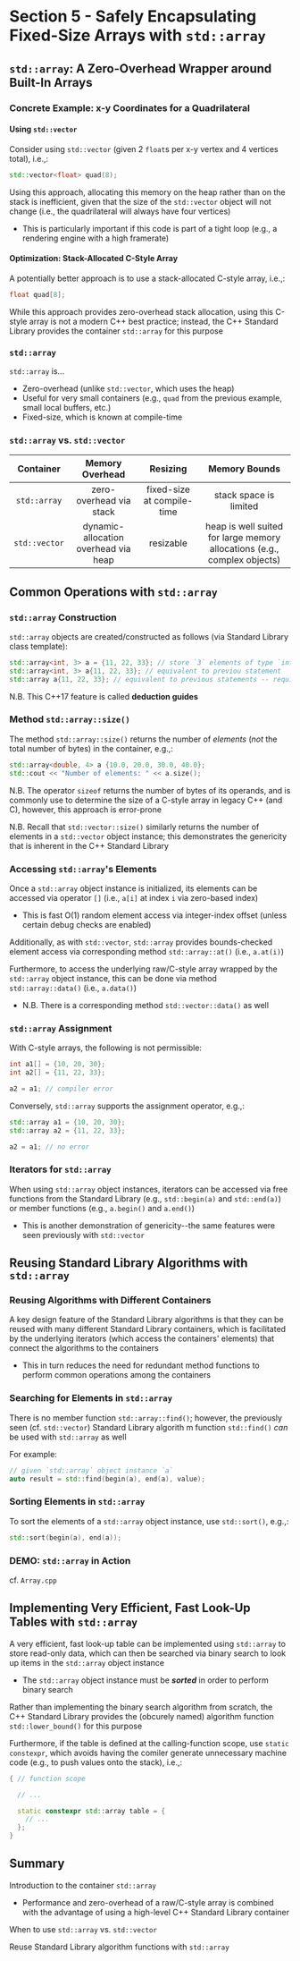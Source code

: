 # Section 5 - Safely Encapsulating Fixed-Size Arrays with `std::array`

## `std::array`: A Zero-Overhead Wrapper around Built-In Arrays

### Concrete Example: x-y Coordinates for a Quadrilateral

#### Using `std::vector`

Consider using `std::vector` (given 2 `float`s per x-y vertex and 4 vertices total), i.e.,:
```cpp
std::vector<float> quad(8);
```

Using this approach, allocating this memory on the heap rather than on the stack is inefficient, given that the size of the `std::vector` object will not change (i.e., the quadrilateral will always have four vertices)
  * This is particularly important if this code is part of a tight loop (e.g., a rendering engine with a high framerate)

#### Optimization: Stack-Allocated C-Style Array

A potentially better approach is to use a stack-allocated C-style array, i.e.,:
```cpp
float quad[8];
```

While this approach provides zero-overhead stack allocation, using this C-style array is not a modern C++ best practice; instead, the C++ Standard Library provides the container `std::array` for this purpose

### `std::array`

`std::array` is...
  * Zero-overhead (unlike `std::vector`, which uses the heap)
  * Useful for very small containers (e.g., `quad` from the previous example, small local buffers, etc.)
  * Fixed-size, which is known at compile-time

### `std::array` vs. `std::vector`

| Container | Memory Overhead | Resizing | Memory Bounds |
| :---: | :---: | :---: | :---: |
| `std::array` | zero-overhead via stack | fixed-size at compile-time | stack space is limited |
| `std::vector` | dynamic-allocation overhead via heap | resizable | heap is well suited for large memory allocations (e.g., complex objects) |

## Common Operations with `std::array`

### `std::array` Construction

`std::array` objects are created/constructed as follows (via Standard Library class template):
```cpp
std::array<int, 3> a = {11, 22, 33}; // store `3` elements of type `int`
std::array<int, 3> a{11, 22, 33}; // equivalent to previou statement
std::array a{11, 22, 33}; // equivalent to previous statements -- requires C++17 (deduces type and count automatically)
```

N.B. This C++17 feature is called **deduction guides**

### Method `std::array::size()`

The method `std::array::size()` returns the number of *elements* (*not* the total number of bytes) in the container, e.g.,:
```cpp
std::array<double, 4> a {10.0, 20.0, 30.0, 40.0};
std::cout << "Number of elements: " << a.size();
```

N.B. The operator `sizeof` returns the number of bytes of its operands, and is commonly use to determine the size of a C-style array in legacy C++ (and C), however, this approach is error-prone

N.B. Recall that `std::vector::size()` similarly returns the number of elements in a `std::vector` object instance; this demonstrates the genericity that is inherent in the C++ Standard Library

### Accessing `std::array`'s Elements

Once a `std::array` object instance is initialized, its elements can be accessed via operator `[]` (i.e., `a[i]` at index `i` via zero-based index)
  * This is fast O(1) random element access via integer-index offset (unless certain debug checks are enabled)

Additionally, as with `std::vector`, `std::array` provides bounds-checked element access via corresponding method `std::array::at()` (i.e., `a.at(i)`)

Furthermore, to access the underlying raw/C-style array wrapped by the `std::array` object instance, this can be done via method `std::array::data()` (i.e., `a.data()`)
  * N.B. There is a corresponding method `std::vector::data()` as well

### `std::array` Assignment

With C-style arrays, the following is not permissible:
```cpp
int a1[] = {10, 20, 30};
int a2[] = {11, 22, 33};

a2 = a1; // compiler error
```

Conversely, `std::array` supports the assignment operator, e.g.,:
```cpp
std::array a1 = {10, 20, 30};
std::array a2 = {11, 22, 33};

a2 = a1; // no error
```

### Iterators for `std::array`

When using `std::array` object instances, iterators can be accessed via free functions from the Standard Library (e.g., `std::begin(a)` and `std::end(a)`) or member functions (e.g., `a.begin()` and `a.end()`)
  * This is another demonstration of genericity--the same features were seen previously with `std::vector`

## Reusing Standard Library Algorithms with `std::array`

### Reusing Algorithms with Different Containers

A key design feature of the Standard Library algorithms is that they can be reused with many different Standard Library containers, which is facilitated by the underlying iterators (which access the containers' elements) that connect the algorithms to the containers
  * This in turn reduces the need for redundant method functions to perform common operations among the containers

### Searching for Elements in `std::array`

There is no member function `std::array::find()`; however, the previously seen (cf. `std::vector`) Standard Library algorith m function `std::find()` *can* be used with `std::array` as well

For example:
```cpp
// given `std::array` object instance `a`
auto result = std::find(begin(a), end(a), value);
```

### Sorting Elements in `std::array`

To sort the elements of a `std::array` object instance, use `std::sort()`, e.g.,:
```cpp
std::sort(begin(a), end(a));
```

### **DEMO: `std::array` in Action**

cf. `Array.cpp`

## Implementing Very Efficient, Fast Look-Up Tables with `std::array`

A very efficient, fast look-up table can be implemented using `std::array` to store read-only data, which can then be searched via binary search to look up items in the `std::array` object instance
  * The `std::array` object instance must be ***sorted*** in order to perform binary search

Rather than implementing the binary search algorithm from scratch, the C++ Standard Library provides the (obcurely named) algorithm function `std::lower_bound()` for this purpose

Furthermore, if the table is defined at the calling-function scope, use `static` `constexpr`, which avoids having the comiler generate unnecessary machine code (e.g., to push values onto the stack), i.e.,:
```cpp
{ // function scope

  // ...

  static constexpr std::array table = {
    // ...
  };
}
```

## Summary

Introduction to the container `std::array`
  * Performance and zero-overhead of a raw/C-style array is combined with the advantage of using a high-level C++ Standard Library container

When to use `std::array` vs. `std::vector`

Reuse Standard Library algorithm functions with `std::array`
